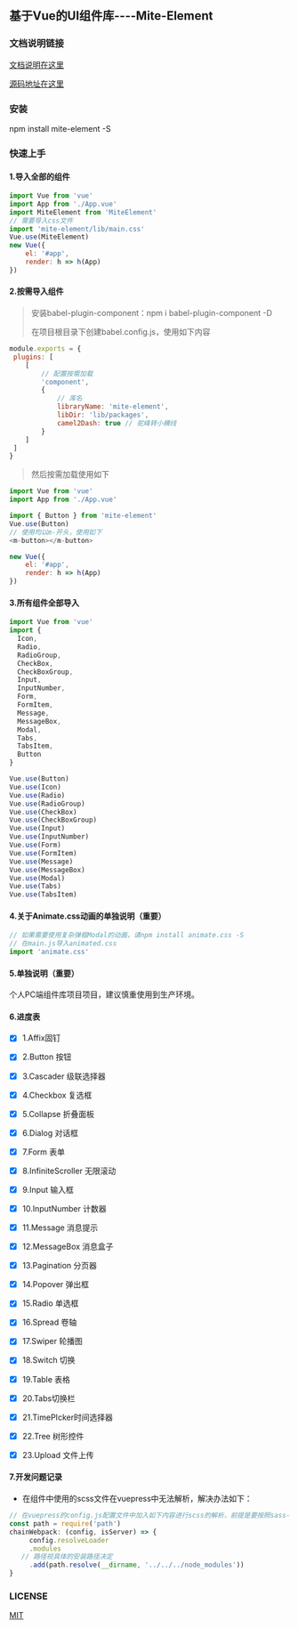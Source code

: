 ## 基于Vue的UI组件库----Mite-Element

### 文档说明链接

[文档说明在这里]( https://cghbh.github.io/mite-element/)

[源码地址在这里]( https://github.com/cghbh/mite-element )

### 安装

npm install mite-element -S

### 快速上手

#### 1.导入全部的组件

```js
import Vue from 'vue'
import App from './App.vue'
import MiteElement from 'MiteElement'
// 需要导入css文件
import 'mite-element/lib/main.css'
Vue.use(MiteElement)
new Vue({
	el: '#app',
	render: h => h(App)
})
```

#### 2.按需导入组件

> 安装babel-plugin-component：npm i babel-plugin-component -D
>
> 在项目根目录下创建babel.config.js，使用如下内容

```js
module.exports = {
 plugins: [
	[
		// 配置按需加载
		'component',
		{
			// 库名
			libraryName: 'mite-element',
			libDir: 'lib/packages',
			camel2Dash: true // 驼峰转小横线
		}
	]
 ]
}
```

> 然后按需加载使用如下

```js
import Vue from 'vue'
import App from './App.vue'

import { Button } from 'mite-element'
Vue.use(Button)
// 使用均以m-开头，使用如下
<m-button></m-button>

new Vue({
	el: '#app',
	render: h => h(App)
})
```



#### 3.所有组件全部导入

```js
import Vue from 'vue'
import {
  Icon,
  Radio,
  RadioGroup,
  CheckBox,
  CheckBoxGroup,
  Input,
  InputNumber,
  Form,
  FormItem,
  Message,
  MessageBox,
  Modal,
  Tabs,
  TabsItem,
  Button
}

Vue.use(Button)
Vue.use(Icon)
Vue.use(Radio)
Vue.use(RadioGroup)
Vue.use(CheckBox)
Vue.use(CheckBoxGroup)
Vue.use(Input)
Vue.use(InputNumber)
Vue.use(Form)
Vue.use(FormItem)
Vue.use(Message)
Vue.use(MessageBox)
Vue.use(Modal)
Vue.use(Tabs)
Vue.use(TabsItem)
```





#### 4.关于Animate.css动画的单独说明（重要）

```js
// 如果需要使用复杂弹框Modal的动画，请npm install animate.css -S
// 在main.js导入animated.css
import 'animate.css'
```
#### 5.单独说明（重要）
个人PC端组件库项目项目，建议慎重使用到生产环境。



#### 6.进度表

- [x] 1.Affix固钉
- [x] 2.Button 按钮
- [x] 3.Cascader 级联选择器
- [x] 4.Checkbox 复选框
- [x] 5.Collapse 折叠面板
- [x] 6.Dialog 对话框
- [x] 7.Form 表单
- [x] 8.InfiniteScroller 无限滚动
- [x] 9.Input 输入框
- [x] 10.InputNumber 计数器
- [x] 11.Message 消息提示
- [x] 12.MessageBox 消息盒子
- [x] 13.Pagination 分页器
- [x] 14.Popover 弹出框
- [x] 15.Radio 单选框
- [x] 16.Spread 卷轴
- [x] 17.Swiper 轮播图
- [x] 18.Switch 切换
- [x] 19.Table 表格
- [x] 20.Tabs切换栏
- [x] 21.TimePIcker时间选择器
- [x] 22.Tree 树形控件
- [x] 23.Upload 文件上传



#### 7.开发问题记录

- 在组件中使用的scss文件在vuepress中无法解析，解决办法如下：

```js
// 在vuepress的config.js配置文件中加入如下内容进行scss的解析，前提是要按照sass-loader各node-sass
const path = require('path')
chainWebpack: (config, isServer) => {
	 config.resolveLoader
	 .modules
   // 路径视具体的安装路径决定
	 .add(path.resolve(__dirname, '../../../node_modules'))
}
```



### LICENSE

[MIT](https://github.com/cghbh/lay-ui/blob/master/LICENSE)